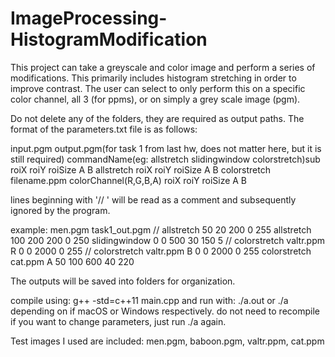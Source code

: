 # ImageProcessing-HistogramModification
This project can take a greyscale and color image and perform a series of modifications. This primarily includes histogram stretching in order to improve contrast. The user can select to only perform this on a specific color channel, all 3 (for ppms), or on simply a grey scale image (pgm). 

Do not delete any of the folders, they are required as output paths.
The format of the parameters.txt file is as follows:

input.pgm output.pgm(for task 1 from last hw, does not matter here, but it is still required)
commandName(eg: allstretch slidingwindow colorstretch)sub roiX roiY roiSize A B
allstretch roiX roiY roiSize A B
colorstretch filename.ppm colorChannel(R,G,B,A) roiX roiY roiSize A B

lines beginning with '// ' will be read as a comment and subsequently ignored by the program.

example:
men.pgm task1_out.pgm
// allstretch 50 20 200 0 255
allstretch 100 200 200 0 250
slidingwindow 0 0 500 30 150 5
// colorstretch valtr.ppm R 0 0 2000 0 255
// colorstretch valtr.ppm B 0 0 2000 0 255
colorstretch cat.ppm A 50 100 600 40 220

The outputs will be saved into folders for organization.

compile using:
g++ -std=c++11 main.cpp
and run with:
./a.out or ./a depending on if macOS or Windows respectively.
do not need to recompile if you want to change parameters, just run ./a again.

Test images I used are included: men.pgm, baboon.pgm, valtr.ppm, cat.ppm
